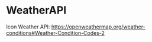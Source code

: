 # WeatherAPI


Icon Weather API:
    https://openweathermap.org/weather-conditions#Weather-Condition-Codes-2